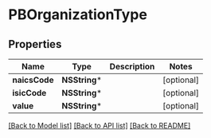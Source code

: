 # PBOrganizationType

## Properties
Name | Type | Description | Notes
------------ | ------------- | ------------- | -------------
**naicsCode** | **NSString*** |  | [optional] 
**isicCode** | **NSString*** |  | [optional] 
**value** | **NSString*** |  | [optional] 

[[Back to Model list]](../README.md#documentation-for-models) [[Back to API list]](../README.md#documentation-for-api-endpoints) [[Back to README]](../README.md)


